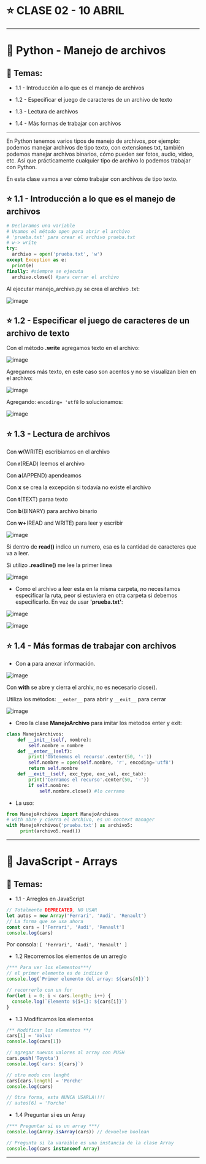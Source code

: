 # :star: CLASE 02 - 10 ABRIL

---

# :stars:  Python - Manejo de archivos

## :book: Temas:

- 1.1 - Introducción a lo que es el manejo de archivos

- 1.2 - Especificar el juego de caracteres de un archivo de texto

- 1.3 - Lectura de archivos

- 1.4 - Más formas de trabajar con archivos

---

En Python tenemos varios tipos de manejo de archivos, por ejemplo: podemos manejar archivos de tipo texto, con extensiones txt, también podemos manejar archivos binarios, cómo pueden ser fotos, audio, video, etc. Así que prácticamente cualquier tipo de archivo lo podemos trabajar con Python.

En esta clase vamos a ver cómo trabajar con archivos de tipo texto.


## :star: 1.1 - Introducción a lo que es el manejo de archivos

```Python
# Declaramos una variable
# Usamos el método open para abrir el archivo
# 'prueba.txt' para crear el archivo prueba.txt
# w-> write
try: 
  archivo = open('prueba.txt', 'w') 
except Exception as e:
  print(e)
finally: #siempre se ejecuta
  archivo.close() #para cerrar el archivo 
```

Al ejecutar manejo_archivo.py se crea el archivo .txt:

![image](https://user-images.githubusercontent.com/72580574/231020336-190d9193-ca60-4395-9575-e4e0cd8354ea.png)


## :star: 1.2 - Especificar el juego de caracteres de un archivo de texto

Con el método **.write** agregamos texto en el archivo:

![image](https://user-images.githubusercontent.com/72580574/231020811-1035a461-8401-4450-b2fb-032ea79b0d21.png)


Agregamos más texto, en este caso son acentos y no se visualizan bien en el archivo:

![image](https://user-images.githubusercontent.com/72580574/231021193-e3d5e58b-46db-48ea-b41e-1c5168c11a9b.png)

Agregando: `encoding= 'utf8`  lo solucionamos:

![image](https://user-images.githubusercontent.com/72580574/231021416-333d9e66-b9ff-4da0-b949-ebc48d174adb.png)



## :star: 1.3 - Lectura de archivos

Con **w**(WRITE) escribiamos en el archivo

Con **r**(READ) leemos el archivo

Con **a**(APPEND) apendeamos

Con **x** se crea la excepción si todavía no existe el archivo

Con **t**(TEXT) paraa texto

Con **b**(BINARY) para archivo binario

Con **w+**(READ and WRITE) para leer y escribir

![image](https://user-images.githubusercontent.com/72580574/231022014-ce6c34d0-d85b-4194-abef-118655b0e049.png)


Si dentro de **read()** indico un numero, esa es la cantidad de caracteres que va a leer.

Si utilizo **.readline()** me lee la primer linea

![image](https://user-images.githubusercontent.com/72580574/231023148-c4635cc5-3aaf-425b-8156-390e25021cfd.png)


- Como el archivo a leer esta en la misma carpeta, no necesitamos  especificar la ruta, peor si estuviera en otra carpeta si debemos especificarlo. En vez de usar **'prueba.txt'**:

![image](https://user-images.githubusercontent.com/72580574/231023505-c2678e19-5b54-44af-ba7f-4725b85f2423.png)


![image](https://user-images.githubusercontent.com/72580574/231023577-991c5067-828c-4b1b-a66f-6efabd342e15.png)




## :star: 1.4 - Más formas de trabajar con archivos

- Con **a** para anexar información.

![image](https://user-images.githubusercontent.com/72580574/231024026-69845070-4290-4191-9e9a-d9805df327e3.png)

Con **with** se abre y cierra el archiv, no es necesario close().

Utiliza los métodos: `__enter__` para abrir y `__exit__` para cerrar

![image](https://user-images.githubusercontent.com/72580574/231024664-703d66cc-2b42-473b-9d07-da549af53175.png)


- Creo la clase **ManejoArchivo** para imitar los metodos enter y exit:

```Python
class ManejoArchivos:
    def __init__(self, nombre):
        self.nombre = nombre
    def __enter__(self):
        print('Obtenemos el recurso'.center(50, '-'))
        self.nombre = open(self.nombre, 'r', encoding='utf8')
        return self.nombre
    def __exit__(self, exc_type, exc_val, exc_tab):
        print('Cerramos el recurso'.center(50, '-'))
        if self.nombre:
            self.nombre.close() #lo cerramo
```

- La uso:

```Python
from ManejoArchivos import ManejoArchivos
# with abre y cierra el archivo, es un context manager
with ManejoArchivos('prueba.txt') as archivo5:
     print(archivo5.read()) 
```    

---

# :stars:  JavaScript - Arrays

## :book: Temas:

- 1.1 - Arreglos en JavaScript

```JavaScript
// Totalmente DEPRECATED, NO USAR
let autos = new Array('Ferrari', 'Audi', 'Renault')
// La forma que se usa ahora
const cars = ['Ferrari', 'Audi', 'Renault']
console.log(cars)
```

Por consola: `[ 'Ferrari', 'Audi', 'Renault' ]`

- 1.2 Recorremos los elementos de un arreglo

```JavaScript
/*** Para ver los elementos***/
// el primer elemento es de indiice 0
console.log(`Primer elemento del array: ${cars[0]}`)

// recorrerlo con un for
for(let i = 0; i < cars.length; i++) {
  console.log(`Elemento ${i+1}: ${cars[i]}`)
}
```

- 1.3 Modificamos los elementos

```JavaScript
/** Modificar los elementos **/
cars[1] = 'Volvo'
console.log(cars[1])

// agregar nuevos valores al array con PUSH
cars.push('Toyota')
console.log(`cars: ${cars}`)

// otro modo con lenght
cars[cars.length] = 'Porche'
console.log(cars)

// Otra forma, esta NUNCA USARLA!!!!
// autos[6] = 'Porche'
```

- 1.4 Preguntar si es un Array

```JavaScript
/*** Preguntar si es un array ***/
console.log(Array.isArray(cars)) // devuelve boolean

// Pregunta si la varaible es una instancia de la clase Array
console.log(cars instanceof Array)
```

---
